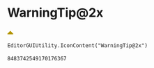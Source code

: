 # WarningTip@2x
![](/img/WarningTip@2x.png)

``` CSharp
EditorGUIUtility.IconContent("WarningTip@2x")
```
```
8483742549170176367
```
